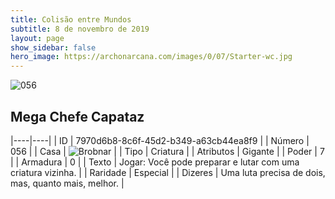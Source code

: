 ```yaml
---
title: Colisão entre Mundos
subtitle: 8 de novembro de 2019
layout: page
show_sidebar: false
hero_image: https://archonarcana.com/images/0/07/Starter-wc.jpg
---
```


![056](https://cdn.keyforgegame.com/media/card_front/pt/452_056_PRX582GRM9F3_pt.png)

## Mega Chefe Capataz

|----|----|
| ID | 7970d6b8-8c6f-45d2-b349-a63cb44ea8f9 |
| Número | 056 |
| Casa | ![Brobnar](https://archonarcana.com/images/thumb/e/e0/Brobnar.png/22px-Brobnar.png "Brobnar") |
| Tipo | Criatura |
| Atributos | Gigante |
| Poder | 7 |
| Armadura | 0 |
| Texto | Jogar: Você pode preparar e lutar com uma criatura vizinha. |
| Raridade | Especial |
| Dizeres | Uma luta precisa de dois, mas,  quanto mais, melhor. |

